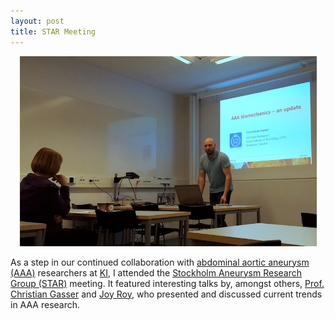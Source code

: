 ```yaml
---
layout: post
title: STAR Meeting 
---
```

<p align="center">
    <img width="475" src="/img/star_gasser.jpg">
</p>

As a step in our continued collaboration with [abdominal aortic aneurysm
(AAA)](https://en.wikipedia.org/wiki/Abdominal_aortic_aneurysm) researchers at
[KI](http://ki.se), I attended the [Stockholm Aneurysm Research Group
(STAR)](https://ki.se/en/mmk/star-stockholm-aneurysm-research-group) meeting. It featured
interesting talks by, amongst others, [Prof. Christian
Gasser](https://scholar.google.com/citations?user=tAOL4nAAAAAJ&amp;hl=en) and [Joy
Roy](https://ki.se/en/people/joyroy), who presented and discussed current trends in AAA
research.

